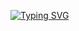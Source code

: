 

[![Typing SVG](https://readme-typing-svg.herokuapp.com?font=Roboto&pause=1000&width=435&lines=Hola+Amigo+%3A%29)](https://git.io/typing-svg)
